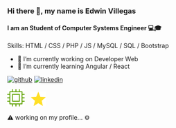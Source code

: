 ### Hi there 👋, my name is Edwin Villegas
#### I am an Student of Computer Systems Engineer 💻🎓

Skills: HTML / CSS / PHP / JS / MySQL / SQL / Bootstrap

- 🔭 I’m currently working on Developer Web 
- 🌱 I’m currently learning Angular / React 

[<img src='https://cdn.jsdelivr.net/npm/simple-icons@3.0.1/icons/github.svg' alt='github' color='blue' height='40'>](https://github.com/https://github.com/Edwin12110)  [<img src='https://cdn.jsdelivr.net/npm/simple-icons@3.0.1/icons/linkedin.svg' alt='linkedin' height='40'>](https://www.linkedin.com/in/https://www.linkedin.com/in/edwin-ivan-villegas-dorantes-3455a2149/)  

<a href='https://docs.github.com/en/developers'><img src='https://raw.githubusercontent.com/acervenky/animated-github-badges/master/assets/devbadge.gif' width='40' height='40'></a> <a href='https://stars.github.com/'><img src='https://raw.githubusercontent.com/acervenky/animated-github-badges/master/assets/starbadge.gif' width='35' height='35'></a> 

⚠ working on my profile... ⚙

